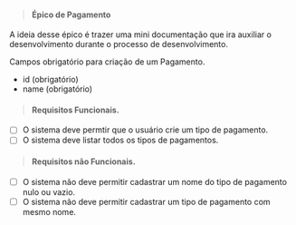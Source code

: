 > #### Épico de Pagamento

A ideia desse épico é trazer uma mini documentação que ira auxiliar o desenvolvimento durante o processo de desenvolvimento.

Campos obrigatório para criação de um Pagamento.
 * id (obrigatório)
 * name (obrigatório)


> #### Requisitos Funcionais.

* [ ] O sistema deve permtir que o usuário crie um tipo de pagamento.
* [ ] O sistema deve listar todos os tipos de pagamentos.

> #### Requisitos não Funcionais.

* [ ] O sistema não deve permitir cadastrar um nome do tipo de pagamento nulo ou vazio.
* [ ] O sistema não deve permitir cadastrar um tipo de pagamento com mesmo nome.